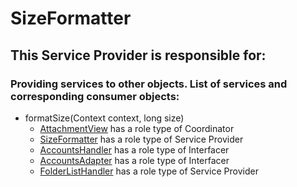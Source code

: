 # SizeFormatter
## This Service Provider is responsible for:
### Providing services to other objects. List of services and corresponding consumer objects: 
* formatSize(Context context, long size)
	* [AttachmentView](../Coordinators/AttachmentView.md) has a role type of Coordinator
	* [SizeFormatter](../ServiceProviders/SizeFormatter.md) has a role type of Service Provider
	* [AccountsHandler](../Interfacers/AccountsHandler.md) has a role type of Interfacer
	* [AccountsAdapter](../Interfacers/AccountsAdapter.md) has a role type of Interfacer
	* [FolderListHandler](../ServiceProviders/FolderListHandler.md) has a role type of Service Provider
